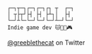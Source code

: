  ```
┌─┐┬─┐┌─┐┌─┐┌┐ ┬  ┌─┐
│ ┬├┬┘├┤ ├┤ ├┴┐│  ├┤ 
└─┘┴└─└─┘└─┘└─┘┴─┘└─┘
Indie game dev 🐱🌲🌈🎮
 ```   
[@greeblethecat](https://twitter.com/greeblethecat) on Twitter                                      
<!---
greeblethecat/greeblethecat is a ✨ special ✨ repository because its `README.md` (this file) appears on your GitHub profile.
You can click the Preview link to take a look at your changes.
- [hicetnunc](https://www.hicetnunc.xyz/tz/tz1T8hSSRwtaDitFG2sfW1mP2xdaXFD8vxXs/creations)
--->
